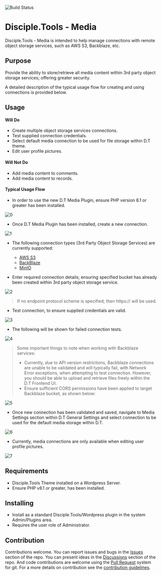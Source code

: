 ![Build Status](https://github.com/DiscipleTools/disciple-tools-media/actions/workflows/ci.yml/badge.svg?branch=master)

# Disciple.Tools - Media

Disciple.Tools - Media is intended to help manage connections with remote object storage services, such as AWS S3, Backblaze, etc.

## Purpose

Provide the ability to store/retrieve all media content within 3rd party object storage services; offering greater security.

A detailed description of the typical usage flow for creating and using connections is provided below.

## Usage

#### Will Do

- Create multiple object storage services connections.
- Test supplied connection credentials.
- Select default media connection to be used for file storage within D.T theme.
- Edit user profile pictures.

#### Will Not Do

- Add media content to comments.
- Add media content to records.

#### Typical Usage Flow

- In order to use the new D.T Media Plugin, ensure PHP version 8.1 or greater has been installed.

![0](documentation/readme/imgs/0.png)

- Once D.T Media Plugin has been installed, create a new connection.

![1](documentation/readme/imgs/1.png)

- The following connection types (3rd Party Object Storage Services) are currently supported:
  - [AWS S3](https://aws.amazon.com/s3/)
  - [BackBlaze](https://www.backblaze.com/)
  - [MinIO](https://min.io/)


- Enter required connection details; ensuring specified bucket has already been created within 3rd party object storage service.

![2](documentation/readme/imgs/2.png)

> If no endpoint protocol scheme is specified; then https:// will be used.

- Test connection, to ensure supplied credentials are valid.

![3](documentation/readme/imgs/3.png)

- The following will be shown for failed connection tests.

![4](documentation/readme/imgs/4.png)

> Some important things to note when working with Backblaze services:
>
> - Currently, due to API version restrictions, Backblaze connections are unable to be validated and will typically fail, with Network Error exceptions, when attempting to test connection. However, you should be able to upload and retrieve files freely within the D.T Frontend UI.
> - Ensure sufficient CORS permissions have been applied to target Backblaze bucket, as shown below:

![5](documentation/readme/imgs/5.png)

- Once new connection has been validated and saved, navigate to Media Settings section within D.T General Settings and select connection to be used for the default media storage within D.T.

![6](documentation/readme/imgs/6.png)

- Currently, media connections are only available when editing user profile pictures.

![7](documentation/readme/imgs/7.png)

## Requirements

- Disciple.Tools Theme installed on a Wordpress Server.
- Ensure PHP v8.1 or greater, has been installed.

## Installing

- Install as a standard Disciple.Tools/Wordpress plugin in the system Admin/Plugins area.
- Requires the user role of Administrator.

## Contribution

Contributions welcome. You can report issues and bugs in the
[Issues](https://github.com/DiscipleTools/disciple-tools-media/issues) section of the repo. You can present ideas
in the [Discussions](https://github.com/DiscipleTools/disciple-tools-media/discussions) section of the repo. And
code contributions are welcome using the [Pull Request](https://github.com/DiscipleTools/disciple-tools-media/pulls)
system for git. For a more details on contribution see the
[contribution guidelines](https://github.com/DiscipleTools/disciple-tools-media/blob/master/CONTRIBUTING.md).

